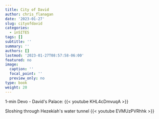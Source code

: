 ```yaml
---
title: City of David
author: chris_flanagan
date: '2023-01-27'
slug: cityofdavid
categories:
  - inSITES
tags: []
subtitle: ''
summary: ''
authors: []
lastmod: '2023-01-27T08:57:58-06:00'
featured: no
image:
  caption: ''
  focal_point: ''
  preview_only: no
type: book
weight: 20
---
```


1-min Devo - David's Palace:
{{< youtube KHL4cDmvuqA >}}

Sloshing through Hezekiah's water tunnel
{{< youtube EVMUzPVRhhk >}}
